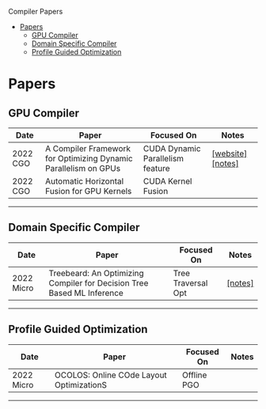 Compiler Papers

- [Papers](#papers)
  - [GPU Compiler](#GPU-Compiler)
  - [Domain Specific Compiler](#Domain-Specific-Compiler)
  - [Profile Guided Optimization](#Profile-Guided-Optimization)

# Papers

## GPU Compiler
| **Date** | **Paper** | **Focused On** | **Notes** |
| --- | --- | --- | --- |
| 2022 CGO | A Compiler Framework for Optimizing Dynamic Parallelism on GPUs   | CUDA Dynamic Parallelism feature | [[website]](https://ielhajj.github.io/publications.html) [[notes]](https://zhuanlan.zhihu.com/p/595665971) |
| 2022 CGO | Automatic Horizontal Fusion for GPU Kernels   | CUDA Kernel Fusion |  |
----

## Domain Specific Compiler
| **Date** | **Paper** | **Focused On** | **Notes** |
| --- | --- | --- | --- |
| 2022 Micro | Treebeard: An Optimizing Compiler for Decision Tree Based ML Inference  | Tree Traversal Opt | [[notes]](https://zhuanlan.zhihu.com/p/597511551) |
----

## Profile Guided Optimization
| **Date** | **Paper** | **Focused On** | **Notes** |
| --- | --- | --- | --- |
| 2022 Micro | OCOLOS: Online COde Layout OptimizationS  | Offline PGO | |
----
